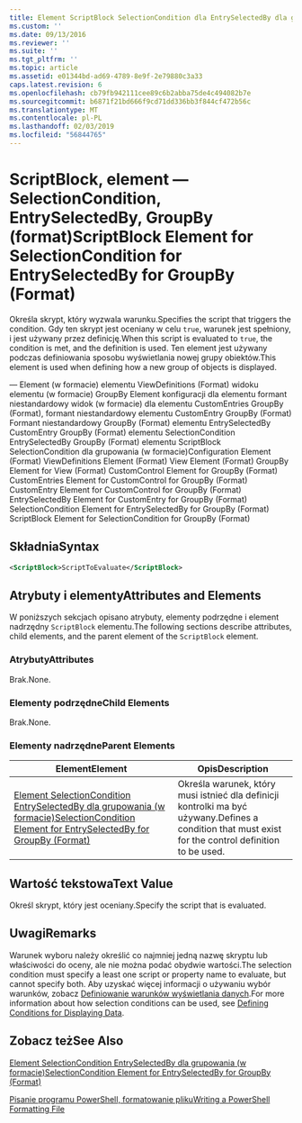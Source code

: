 ```yaml
---
title: Element ScriptBlock SelectionCondition dla EntrySelectedBy dla grupowania (w formacie) | Dokumentacja firmy Microsoft
ms.custom: ''
ms.date: 09/13/2016
ms.reviewer: ''
ms.suite: ''
ms.tgt_pltfrm: ''
ms.topic: article
ms.assetid: e01344bd-ad69-4789-8e9f-2e79880c3a33
caps.latest.revision: 6
ms.openlocfilehash: cb79fb942111cee89c6b2abba75de4c494082b7e
ms.sourcegitcommit: b6871f21bd666f9cd71dd336bb3f844cf472b56c
ms.translationtype: MT
ms.contentlocale: pl-PL
ms.lasthandoff: 02/03/2019
ms.locfileid: "56844765"
---
```

# <a name="scriptblock-element-for-selectioncondition-for-entryselectedby-for-groupby-format"></a><span data-ttu-id="34479-102">ScriptBlock, element — SelectionCondition, EntrySelectedBy, GroupBy (format)</span><span class="sxs-lookup"><span data-stu-id="34479-102">ScriptBlock Element for SelectionCondition for EntrySelectedBy for GroupBy (Format)</span></span>

<span data-ttu-id="34479-103">Określa skrypt, który wyzwala warunku.</span><span class="sxs-lookup"><span data-stu-id="34479-103">Specifies the script that triggers the condition.</span></span> <span data-ttu-id="34479-104">Gdy ten skrypt jest oceniany w celu `true`, warunek jest spełniony, i jest używany przez definicję.</span><span class="sxs-lookup"><span data-stu-id="34479-104">When this script is evaluated to `true`, the condition is met, and the definition is used.</span></span> <span data-ttu-id="34479-105">Ten element jest używany podczas definiowania sposobu wyświetlania nowej grupy obiektów.</span><span class="sxs-lookup"><span data-stu-id="34479-105">This element is used when defining how a new group of objects is displayed.</span></span>

<span data-ttu-id="34479-106">— Element (w formacie) elementu ViewDefinitions (Format) widoku elementu (w formacie) GroupBy Element konfiguracji dla elementu formant niestandardowy widok (w formacie) dla elementu CustomEntries GroupBy (Format), formant niestandardowy elementu CustomEntry GroupBy (Format) Formant niestandardowy GroupBy (Format) elementu EntrySelectedBy CustomEntry GroupBy (Format) elementu SelectionCondition EntrySelectedBy GroupBy (Format) elementu ScriptBlock SelectionCondition dla grupowania (w formacie)</span><span class="sxs-lookup"><span data-stu-id="34479-106">Configuration Element (Format) ViewDefinitions Element (Format) View Element (Format) GroupBy Element for View (Format) CustomControl Element for GroupBy (Format) CustomEntries Element for CustomControl for GroupBy (Format) CustomEntry Element for CustomControl for GroupBy (Format) EntrySelectedBy Element for CustomEntry for GroupBy (Format) SelectionCondition Element for EntrySelectedBy for GroupBy (Format) ScriptBlock Element for SelectionCondition for GroupBy (Format)</span></span>

## <a name="syntax"></a><span data-ttu-id="34479-107">Składnia</span><span class="sxs-lookup"><span data-stu-id="34479-107">Syntax</span></span>

```xml
<ScriptBlock>ScriptToEvaluate</ScriptBlock>
```

## <a name="attributes-and-elements"></a><span data-ttu-id="34479-108">Atrybuty i elementy</span><span class="sxs-lookup"><span data-stu-id="34479-108">Attributes and Elements</span></span>

<span data-ttu-id="34479-109">W poniższych sekcjach opisano atrybuty, elementy podrzędne i element nadrzędny `ScriptBlock` elementu.</span><span class="sxs-lookup"><span data-stu-id="34479-109">The following sections describe attributes, child elements, and the parent element of the `ScriptBlock` element.</span></span>

### <a name="attributes"></a><span data-ttu-id="34479-110">Atrybuty</span><span class="sxs-lookup"><span data-stu-id="34479-110">Attributes</span></span>

<span data-ttu-id="34479-111">Brak.</span><span class="sxs-lookup"><span data-stu-id="34479-111">None.</span></span>

### <a name="child-elements"></a><span data-ttu-id="34479-112">Elementy podrzędne</span><span class="sxs-lookup"><span data-stu-id="34479-112">Child Elements</span></span>

<span data-ttu-id="34479-113">Brak.</span><span class="sxs-lookup"><span data-stu-id="34479-113">None.</span></span>

### <a name="parent-elements"></a><span data-ttu-id="34479-114">Elementy nadrzędne</span><span class="sxs-lookup"><span data-stu-id="34479-114">Parent Elements</span></span>

|<span data-ttu-id="34479-115">Element</span><span class="sxs-lookup"><span data-stu-id="34479-115">Element</span></span>|<span data-ttu-id="34479-116">Opis</span><span class="sxs-lookup"><span data-stu-id="34479-116">Description</span></span>|
|-------------|-----------------|
|[<span data-ttu-id="34479-117">Element SelectionCondition EntrySelectedBy dla grupowania (w formacie)</span><span class="sxs-lookup"><span data-stu-id="34479-117">SelectionCondition Element for EntrySelectedBy for GroupBy (Format)</span></span>](./selectioncondition-element-for-entryselectedby-for-groupby-format.md)|<span data-ttu-id="34479-118">Określa warunek, który musi istnieć dla definicji kontrolki ma być używany.</span><span class="sxs-lookup"><span data-stu-id="34479-118">Defines a condition that must exist for the control definition to be used.</span></span>|

## <a name="text-value"></a><span data-ttu-id="34479-119">Wartość tekstowa</span><span class="sxs-lookup"><span data-stu-id="34479-119">Text Value</span></span>

<span data-ttu-id="34479-120">Określ skrypt, który jest oceniany.</span><span class="sxs-lookup"><span data-stu-id="34479-120">Specify the script that is evaluated.</span></span>

## <a name="remarks"></a><span data-ttu-id="34479-121">Uwagi</span><span class="sxs-lookup"><span data-stu-id="34479-121">Remarks</span></span>

<span data-ttu-id="34479-122">Warunek wyboru należy określić co najmniej jedną nazwę skryptu lub właściwości do oceny, ale nie można podać obydwie wartości.</span><span class="sxs-lookup"><span data-stu-id="34479-122">The selection condition must specify a least one script or property name to evaluate, but cannot specify both.</span></span> <span data-ttu-id="34479-123">Aby uzyskać więcej informacji o używaniu wybór warunków, zobacz [Definiowanie warunków wyświetlania danych](./defining-conditions-for-displaying-data.md).</span><span class="sxs-lookup"><span data-stu-id="34479-123">For more information about how selection conditions can be used, see [Defining Conditions for Displaying Data](./defining-conditions-for-displaying-data.md).</span></span>

## <a name="see-also"></a><span data-ttu-id="34479-124">Zobacz też</span><span class="sxs-lookup"><span data-stu-id="34479-124">See Also</span></span>

[<span data-ttu-id="34479-125">Element SelectionCondition EntrySelectedBy dla grupowania (w formacie)</span><span class="sxs-lookup"><span data-stu-id="34479-125">SelectionCondition Element for EntrySelectedBy for GroupBy (Format)</span></span>](./selectioncondition-element-for-entryselectedby-for-groupby-format.md)

[<span data-ttu-id="34479-126">Pisanie programu PowerShell, formatowanie pliku</span><span class="sxs-lookup"><span data-stu-id="34479-126">Writing a PowerShell Formatting File</span></span>](./writing-a-powershell-formatting-file.md)
